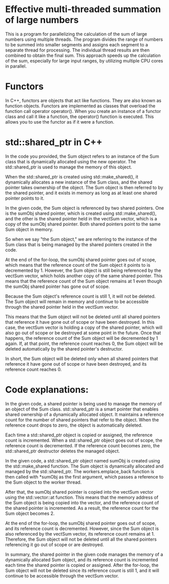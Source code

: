 # Effective multi-threaded summation of large numbers
This is a program for parallelizing the calculation of the sum of large numbers using multiple threads. 
The program divides the range of numbers to be summed into smaller segments and assigns each segment to a separate thread for processing.
The individual thread results are then combined to obtain the final sum. This approach speeds up the calculation of the sum, especially for large input ranges,
by utilizing multiple CPU cores in parallel.

# Functors
In C++, functors are objects that act like functions. They are also known as function objects.
Functors are implemented as classes that overload the function call operator operator(). 
When you create an instance of a functor class and call it like a function, 
the operator() function is executed. This allows you to use the functor as if it were a function.

# std::shared_ptr in C++
In the code you provided, the Sum object refers to an instance of the Sum class that is dynamically allocated using the new operator. The std::shared_ptr is used to manage the memory of this object.

When the std::shared_ptr is created using std::make_shared<Sum>(), it dynamically allocates a new instance of the Sum class, and the shared pointer takes ownership of the object. The Sum object is then referred to by the shared pointer, and it exists in memory as long as at least one shared pointer points to it.

In the given code, the Sum object is referenced by two shared pointers. One is the sumObj shared pointer, which is created using std::make_shared<Sum>(), and the other is the shared pointer held in the vectSum vector, which is a copy of the sumObj shared pointer. Both shared pointers point to the same Sum object in memory.

So when we say "the Sum object," we are referring to the instance of the Sum class that is being managed by the shared pointers created in the code.


At the end of the for-loop, the sumObj shared pointer goes out of scope, which means that the reference count of the Sum object it points to is decremented by 1. However, the Sum object is still being referenced by the vectSum vector, which holds another copy of the same shared pointer. This means that the reference count of the Sum object remains at 1 even though the sumObj shared pointer has gone out of scope.

Because the Sum object's reference count is still 1, it will not be deleted. The Sum object will remain in memory and continue to be accessible through the shared pointer held in the vectSum vector.

This means that the Sum object will not be deleted until all shared pointers that reference it have gone out of scope or have been destroyed. In this case, the vectSum vector is holding a copy of the shared pointer, which will also go out of scope or be destroyed at some point in the future. Once that happens, the reference count of the Sum object will be decremented by 1 again. If, at that point, the reference count reaches 0, the Sum object will be deleted automatically by the shared pointer's destructor.

In short, the Sum object will be deleted only when all shared pointers that reference it have gone out of scope or have been destroyed, and its reference count reaches 0.
  
 # Code explanations:
  In the given code, a shared pointer is being used to manage the memory of an object of the Sum class. std::shared_ptr is a smart pointer that enables shared ownership of a dynamically allocated object. It maintains a reference count for the number of shared pointers that refer to the object. When the reference count drops to zero, the object is automatically deleted.

Each time a std::shared_ptr object is copied or assigned, the reference count is incremented. When a std::shared_ptr object goes out of scope, the reference count is decremented. If the reference count becomes zero, the std::shared_ptr destructor deletes the managed object.

In the given code, a std::shared_ptr object named sumObj is created using the std::make_shared function. The Sum object is dynamically allocated and managed by the std::shared_ptr. The workers.emplace_back function is then called with *sumObj as the first argument, which passes a reference to the Sum object to the worker thread.

After that, the sumObj shared pointer is copied into the vectSum vector using the std::vector::at function. This means that the memory address of the Sum object is being copied into the vector, and the reference count of the shared pointer is incremented. As a result, the reference count for the Sum object becomes 2.

At the end of the for-loop, the sumObj shared pointer goes out of scope, and its reference count is decremented. However, since the Sum object is also referenced by the vectSum vector, its reference count remains at 1. Therefore, the Sum object will not be deleted until all the shared pointers referencing it go out of scope or are destroyed.

In summary, the shared pointer in the given code manages the memory of a dynamically allocated Sum object, and its reference count is incremented each time the shared pointer is copied or assigned. After the for-loop, the Sum object will not be deleted since its reference count is still 1, and it will continue to be accessible through the vectSum vector.
